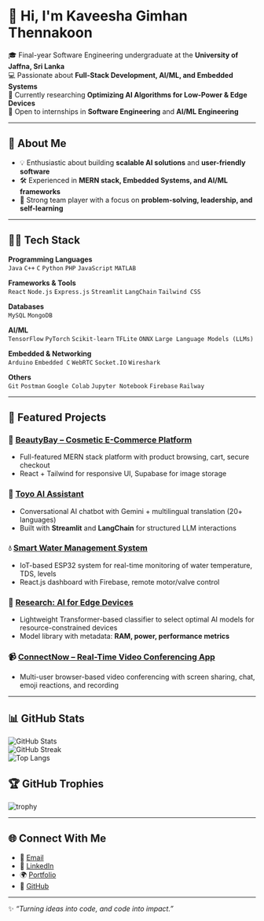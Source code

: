 # 👋 Hi, I'm Kaveesha Gimhan Thennakoon  

🎓 Final-year Software Engineering undergraduate at the **University of Jaffna, Sri Lanka**  
💻 Passionate about **Full-Stack Development, AI/ML, and Embedded Systems**  
🔬 Currently researching **Optimizing AI Algorithms for Low-Power & Edge Devices**  
🌱 Open to internships in **Software Engineering** and **AI/ML Engineering**  

---

## 🚀 About Me  
- 💡 Enthusiastic about building **scalable AI solutions** and **user-friendly software**  
- 🛠 Experienced in **MERN stack, Embedded Systems, and AI/ML frameworks**  
- 🤝 Strong team player with a focus on **problem-solving, leadership, and self-learning**  

---

## 🧑‍💻 Tech Stack  

**Programming Languages**  
`Java` `C++` `C` `Python` `PHP` `JavaScript` `MATLAB`  

**Frameworks & Tools**  
`React` `Node.js` `Express.js` `Streamlit` `LangChain` `Tailwind CSS`  

**Databases**  
`MySQL` `MongoDB`  

**AI/ML**  
`TensorFlow` `PyTorch` `Scikit-learn` `TFLite` `ONNX` `Large Language Models (LLMs)`  

**Embedded & Networking**  
`Arduino` `Embedded C` `WebRTC` `Socket.IO` `Wireshark`  

**Others**  
`Git` `Postman` `Google Colab` `Jupyter Notebook` `Firebase` `Railway`  

---

## 📌 Featured Projects  

### 💄 [BeautyBay – Cosmetic E-Commerce Platform](https://github.com/kaveeshagimhan/Cosmetic-E-commerce-platform)  
- Full-featured MERN stack platform with product browsing, cart, secure checkout  
- React + Tailwind for responsive UI, Supabase for image storage  

### 🤖 [Toyo AI Assistant](https://github.com/kaveeshagimhan/Toyo-Chat)  
- Conversational AI chatbot with Gemini + multilingual translation (20+ languages)  
- Built with **Streamlit** and **LangChain** for structured LLM interactions  

### 💧 [Smart Water Management System](https://github.com/Dama-27/Real-Time-Household-Water-Management-System)  
- IoT-based ESP32 system for real-time monitoring of water temperature, TDS, levels  
- React.js dashboard with Firebase, remote motor/valve control  

### 🔬 [Research: AI for Edge Devices](#)  
- Lightweight Transformer-based classifier to select optimal AI models for resource-constrained devices  
- Model library with metadata: **RAM, power, performance metrics**  

### 📹 [ConnectNow – Real-Time Video Conferencing App](https://github.com/kaveeshagimhan/Real-Time-Video-Conferencing-Application-using-WebRTC)  
- Multi-user browser-based video conferencing with screen sharing, chat, emoji reactions, and recording  

---

## 📊 GitHub Stats  

![GitHub Stats](https://github-readme-stats.vercel.app/api?username=kaveeshagimhan&show_icons=true&theme=radical)  
![GitHub Streak](https://github-readme-streak-stats.herokuapp.com/?user=kaveeshagimhan&theme=radical)  
![Top Langs](https://github-readme-stats.vercel.app/api/top-langs/?username=kaveeshagimhan&layout=compact&theme=radical) 
## 🏆 GitHub Trophies
![trophy](https://github-profile-trophy.vercel.app/?username=kaveeshagimhan&theme=radical&no-frame=true&margin-w=15)


---

## 🌐 Connect With Me  

- 📧 [Email](mailto:kaveeshagimhan20@gmail.com)  
- 💼 [LinkedIn](https://www.linkedin.com/in/kaveesha-gimhan-thennakoon-26572832b/)  
- 🌍 [Portfolio](https://portfolio-d60d3.web.app/)  
- 🐙 [GitHub](https://github.com/kaveeshagimhan)  

---
✨ *“Turning ideas into code, and code into impact.”*  
